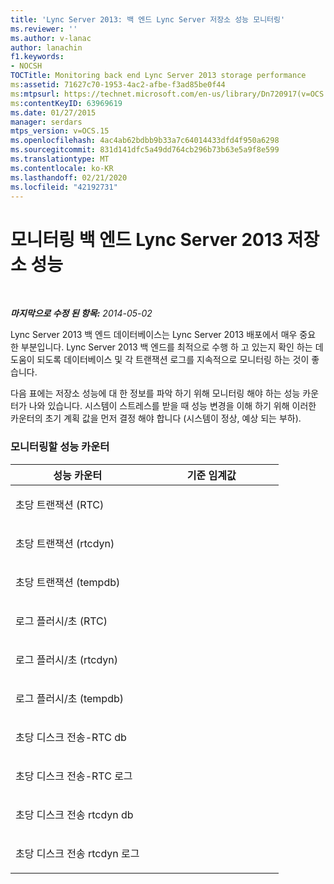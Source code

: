 ```yaml
---
title: 'Lync Server 2013: 백 엔드 Lync Server 저장소 성능 모니터링'
ms.reviewer: ''
ms.author: v-lanac
author: lanachin
f1.keywords:
- NOCSH
TOCTitle: Monitoring back end Lync Server 2013 storage performance
ms:assetid: 71627c70-1953-4ac2-afbe-f3ad85be0f44
ms:mtpsurl: https://technet.microsoft.com/en-us/library/Dn720917(v=OCS.15)
ms:contentKeyID: 63969619
ms.date: 01/27/2015
manager: serdars
mtps_version: v=OCS.15
ms.openlocfilehash: 4ac4ab62bdbb9b33a7c64014433dfd4f950a6298
ms.sourcegitcommit: 831d141dfc5a49dd764cb296b73b63e5a9f8e599
ms.translationtype: MT
ms.contentlocale: ko-KR
ms.lasthandoff: 02/21/2020
ms.locfileid: "42192731"
---
```

<div data-xmlns="http://www.w3.org/1999/xhtml">

<div class="topic" data-xmlns="http://www.w3.org/1999/xhtml" data-msxsl="urn:schemas-microsoft-com:xslt" data-cs="https://msdn.microsoft.com/">

<div data-asp="https://msdn2.microsoft.com/asp">

# <a name="monitoring-back-end-lync-server-2013-storage-performance"></a>모니터링 백 엔드 Lync Server 2013 저장소 성능

</div>

<div id="mainSection">

<div id="mainBody">

<span> </span>

_**마지막으로 수정 된 항목:** 2014-05-02_

Lync Server 2013 백 엔드 데이터베이스는 Lync Server 2013 배포에서 매우 중요 한 부분입니다. Lync Server 2013 백 엔드를 최적으로 수행 하 고 있는지 확인 하는 데 도움이 되도록 데이터베이스 및 각 트랜잭션 로그를 지속적으로 모니터링 하는 것이 좋습니다.

다음 표에는 저장소 성능에 대 한 정보를 파악 하기 위해 모니터링 해야 하는 성능 카운터가 나와 있습니다. 시스템이 스트레스를 받을 때 성능 변경을 이해 하기 위해 이러한 카운터의 초기 계획 값을 먼저 결정 해야 합니다 (시스템이 정상, 예상 되는 부하).

### <a name="performance-counters-to-be-monitored"></a>모니터링할 성능 카운터

<table>
<colgroup>
<col style="width: 50%" />
<col style="width: 50%" />
</colgroup>
<thead>
<tr class="header">
<th>성능 카운터</th>
<th>기준 임계값</th>
</tr>
</thead>
<tbody>
<tr class="odd">
<td><p>초당 트랜잭션 (RTC)</p></td>
<td></td>
</tr>
<tr class="even">
<td><p>초당 트랜잭션 (rtcdyn)</p></td>
<td></td>
</tr>
<tr class="odd">
<td><p>초당 트랜잭션 (tempdb)</p></td>
<td></td>
</tr>
<tr class="even">
<td><p>로그 플러시/초 (RTC)</p></td>
<td></td>
</tr>
<tr class="odd">
<td><p>로그 플러시/초 (rtcdyn)</p></td>
<td></td>
</tr>
<tr class="even">
<td><p>로그 플러시/초 (tempdb)</p></td>
<td></td>
</tr>
<tr class="odd">
<td><p>초당 디스크 전송-RTC db</p></td>
<td></td>
</tr>
<tr class="even">
<td><p>초당 디스크 전송-RTC 로그</p></td>
<td></td>
</tr>
<tr class="odd">
<td><p>초당 디스크 전송 rtcdyn db</p></td>
<td></td>
</tr>
<tr class="even">
<td><p>초당 디스크 전송 rtcdyn 로그</p></td>
<td></td>
</tr>
</tbody>
</table>


</div>

<span> </span>

</div>

</div>

</div>

